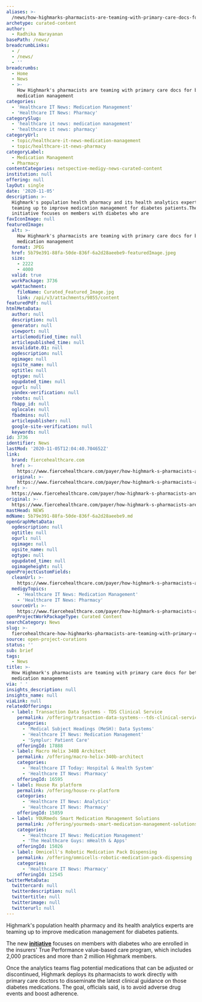 ```yaml
---
aliases: >-
  /news/how-highmarks-pharmacists-are-teaming-with-primary-care-docs-for-better-medication-management
archetype: curated-content
author:
  - Radhika Narayanan
basePath: /news/
breadcrumbLinks:
  - /
  - /news/
  - ''
breadcrumbs:
  - Home
  - News
  - >-
    How Highmark's pharmacists are teaming with primary care docs for better
    medication management
categories:
  - 'Healthcare IT News: Medication Management'
  - 'Healthcare IT News: Pharmacy'
categorySlug:
  - 'healthcare it news: medication management'
  - 'healthcare it news: pharmacy'
categoryUrl:
  - topic/healthcare-it-news-medication-management
  - topic/healthcare-it-news-pharmacy
categoryLabel:
  - Medication Management
  - Pharmacy
contentCategories: netspective-medigy-news-curated-content
institution: null
offering: null
layOut: single
date: '2020-11-05'
description: >-
  Highmark's population health pharmacy and its health analytics experts are
  teaming up to improve medication management for diabetes patients.The new
  initiative focuses on members with diabetes who are
favIconImage: null
featuredImage:
  alt: >-
    How Highmark's pharmacists are teaming with primary care docs for better
    medication management
  format: JPEG
  href: 5b79e391-88fa-50de-836f-6a2d28aeebe9-featuredImage.jpeg
  size:
    - 2222
    - 4000
  valid: true
  workPackage: 3736
  wpAttachment:
    fileName: Curated_Featured_Image.jpg
    link: /api/v3/attachments/9855/content
featuredPdf: null
htmlMetaData:
  author: null
  description: null
  generator: null
  viewport: null
  articlemodified_time: null
  articlepublished_time: null
  msvalidate.01: null
  ogdescription: null
  ogimage: null
  ogsite_name: null
  ogtitle: null
  ogtype: null
  ogupdated_time: null
  ogurl: null
  yandex-verification: null
  robots: null
  fbapp_id: null
  oglocale: null
  fbadmins: null
  articlepublisher: null
  google-site-verification: null
  keywords: null
id: 3736
identifier: News
lastMod: '2020-11-05T12:04:40.704652Z'
link:
  brand: fiercehealthcare.com
  href: >-
    https://www.fiercehealthcare.com/payer/how-highmark-s-pharmacists-are-teaming-primary-care-docs-for-better-medication-management
  original: >-
    https://www.fiercehealthcare.com/payer/how-highmark-s-pharmacists-are-teaming-primary-care-docs-for-better-medication-management
href: >-
  https://www.fiercehealthcare.com/payer/how-highmark-s-pharmacists-are-teaming-primary-care-docs-for-better-medication-management
original: >-
  https://www.fiercehealthcare.com/payer/how-highmark-s-pharmacists-are-teaming-primary-care-docs-for-better-medication-management
mastHead: NEWS
mdName: 5b79e391-88fa-50de-836f-6a2d28aeebe9.md
openGraphMetaData:
  ogdescription: null
  ogtitle: null
  ogurl: null
  ogimage: null
  ogsite_name: null
  ogtype: null
  ogupdated_time: null
  ogimageheight: null
openProjectCustomFields:
  cleanUrl: >-
    https://www.fiercehealthcare.com/payer/how-highmark-s-pharmacists-are-teaming-primary-care-docs-for-better-medication-management
  medigyTopics:
    - 'Healthcare IT News: Medication Management'
    - 'Healthcare IT News: Pharmacy'
  sourceUrl: >-
    https://www.fiercehealthcare.com/payer/how-highmark-s-pharmacists-are-teaming-primary-care-docs-for-better-medication-management
openProjectWorkPackageType: Curated Content
searchCategory: News
slug: >-
  fiercehealthcare-how-highmarks-pharmacists-are-teaming-with-primary-care-docs-for-better-medication-management
source: open-project-curations
status: ''
sub: brief
tags:
  - News
title: >-
  How Highmark's pharmacists are teaming with primary care docs for better
  medication management
via: ' '
insights_description: null
insights_name: null
viaLink: null
relatedOfferings:
  - label: Transaction Data Systems - TDS Clinical Service
    permalink: /offering/transaction-data-systems---tds-clinical-service
    categories:
      - 'Medical Subject Headings (MeSH): Data Systems'
      - 'Healthcare IT News: Medication Management'
      - 'Symplur: Patient Care'
    offeringId: 17888
  - label: Macro Helix 340B Architect
    permalink: /offering/macro-helix-340b-architect
    categories:
      - 'Healthcare IT Today: Hospital & Health System'
      - 'Healthcare IT News: Pharmacy'
    offeringId: 16595
  - label: House Rx platform
    permalink: /offering/house-rx-platform
    categories:
      - 'Healthcare IT News: Analytics'
      - 'Healthcare IT News: Pharmacy'
    offeringId: 15859
  - label: YOURmeds Smart Medication Management Solutions
    permalink: /offering/yourmeds-smart-medication-management-solutions
    categories:
      - 'Healthcare IT News: Medication Management'
      - 'The Healthcare Guys: mHealth & Apps'
    offeringId: 15026
  - label: Omnicell's Robotic Medication Pack Dispensing
    permalink: /offering/omnicells-robotic-medication-pack-dispensing
    categories:
      - 'Healthcare IT News: Pharmacy'
    offeringId: 12545
twitterMetaData:
  twittercard: null
  twitterdescription: null
  twittertitle: null
  twitterimage: null
  twitterurl: null
---
```

<p>Highmark's population health pharmacy and its health analytics experts are teaming up to improve medication management for diabetes patients.</p><p>The new <a href="https://www.bcbs.com/press-releases/highmark-improves-medication-management-lowers-costs-patients-diabetes"><strong>initiative</strong></a> focuses on members with diabetes who are enrolled in the insurers' True Performance value-based care program, which includes 2,000 practices and more than 2 million Highmark members.</p><p>Once the analytics teams flag potential medications that can be adjusted or discontinued, Highmark deploys&nbsp;its pharmacists to work directly with primary care doctors to disseminate the latest clinical guidance on those diabetes medications. The goal, officials said, is to avoid adverse drug events and boost adherence.&nbsp;</p>